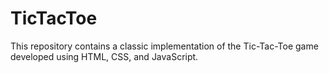 # TicTacToe
This repository contains a classic implementation of the Tic-Tac-Toe game developed using HTML, CSS, and JavaScript. 
